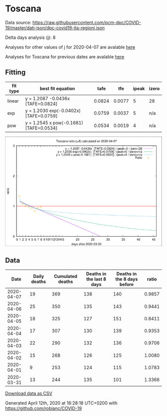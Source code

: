 # Toscana

Data source: https://raw.githubusercontent.com/pcm-dpc/COVID-19/master/dati-json/dpc-covid19-ita-regioni.json

Delta days analysis (j): 8

Analyses for other values of j for 2020-04-07 are avalable [here](../README.md)

Analyses for Toscana for previous dates are avalable [here](../../README.md)

## Fitting 
|fit type|best fit equation|tafe|tfe|ipeak|izero|
|-------|-----|--------|------|---|---|
|linear|y = 1.2087 -0.0436x  [TAFE=0.0824]|0.0824|0.0077|5|28|
|exp|y = 1.2030 exp(-0.0402x)  [TAFE=0.0759]|0.0759|0.0037|5|n/a|
|pow|y = 1.2545 x pow(-0.1681)  [TAFE=0.0534]|0.0534|0.0019|4|n/a|

![Plot](COVID-19_toscana_j8_2020-04-07.png)

## Data
|Date|Daily deaths|Cumulated deaths|Deaths in the last 8 days|Deaths in the 8 days before|ratio|
|----|----------|-----------|-------|--------------------|-----|
|2020-04-07|19|369|138|140|0.9857|
|2020-04-06|25|350|135|143|0.9441|
|2020-04-05|18|325|127|151|0.8411|
|2020-04-04|17|307|130|139|0.9353|
|2020-04-03|22|290|132|136|0.9706|
|2020-04-02|15|268|126|125|1.0080|
|2020-04-01|9|253|124|115|1.0783|
|2020-03-31|13|244|135|101|1.3366|

[Download data as CSV](COVID-19_toscana_j8_2020-04-07.csv)

Generated April 12th, 2020 at 16:28:18 UTC+0200 with https://github.com/robianc/COVID-19
